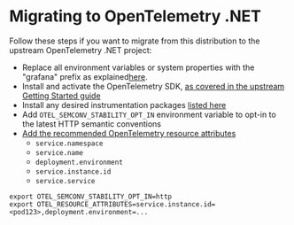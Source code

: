 # Migrating to OpenTelemetry .NET

Follow these steps if you want to migrate from this distribution to the
upstream OpenTelemetry .NET project:

- Replace all environment variables or system properties with the "grafana"
prefix as explained[here](https://grafana.com/docs/grafana-cloud/send-data/otlp/send-data-otlp/#push-directly-from-applications-using-the-opentelemetry-sdks).
- Install and activate the OpenTelemetry SDK,
[as covered in the upstream Getting Started guide](https://github.com/open-telemetry/opentelemetry-dotnet#getting-started)
- Install any desired instrumentation packages
[listed here](./supported-instrumentations.md)
- Add `OTEL_SEMCONV_STABILITY_OPT_IN` environment variable to opt-in to the
latest HTTP semantic conventions
- [Add the recommended OpenTelemetry resource attributes](https://grafana.com/docs/opentelemetry/instrumentation/configuration/resource-attributes/)
  - `service.namespace`
  - `service.name`
  - `deployment.environment`
  - `service.instance.id`
  - `service.service`

```shell
export OTEL_SEMCONV_STABILITY_OPT_IN=http
export OTEL_RESOURCE_ATTRIBUTES=service.instance.id=<pod123>,deployment.environment=...
```
